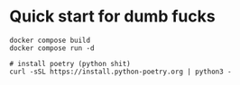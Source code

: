 # Quick start for dumb fucks
```
docker compose build
docker compose run -d

# install poetry (python shit)
curl -sSL https://install.python-poetry.org | python3 -
```
